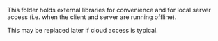 This folder holds external libraries for convenience and for
local server access (i.e. when the client and server are
running offline).

This may be replaced later if cloud access is typical.